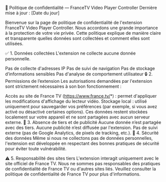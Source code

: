 📜 Politique de confidentialité — FranceTV Video Player Controller
Dernière mise à jour : [Date du jour]

Bienvenue sur la page de politique de confidentialité de l'extension FranceTV Video Player Controller.
Nous accordons une grande importance à la protection de votre vie privée. Cette politique explique de manière claire et transparente quelles données sont collectées et comment elles sont utilisées.

✅ 1. Données collectées
L'extension ne collecte aucune donnée personnelle.

Pas de collecte d'adresses IP
Pas de suivi de navigation
Pas de stockage d’informations sensibles
Pas d'analyse de comportement utilisateur
🔒 2. Permissions de l’extension
Les autorisations demandées par l'extension sont strictement nécessaires à son bon fonctionnement :

Accès au site de France TV (https://www.france.tv/*) : permet d'appliquer les modifications d'affichage du lecteur vidéo.
Stockage local : utilisé uniquement pour sauvegarder vos préférences (par exemple, si vous avez activé ou désactivé certaines options). Ces données restent stockées localement sur votre appareil et ne sont partagées avec aucun serveur externe.
🚫 3. Absence de tiers et de publicité
Aucune donnée n’est partagée avec des tiers.
Aucune publicité n’est diffusée par l'extension.
Pas de suivi externe (pas de Google Analytics, de pixels de tracking, etc.).
🔐 4. Sécurité des données
Même si nous ne collectons pas de données personnelles, l'extension est développée en respectant des bonnes pratiques de sécurité pour éviter toute vulnérabilité.

⚠️ 5. Responsabilité des sites tiers
L'extension interagit uniquement avec le site officiel de France TV.
Nous ne sommes pas responsables des pratiques de confidentialité de France TV ou d'autres sites liés. Veuillez consulter la politique de confidentialité de France TV pour plus d'informations.